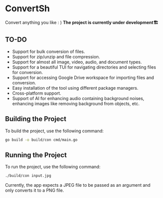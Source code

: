 # ConvertSh
Convert anything you like : )
**The project is currently under development🏗️**

## TO-DO

- Support for bulk conversion of files.
- Support for zip/unzip and file compression.
- Support for almost all image, video, audio, and document types.
- Support for a beautiful TUI for navigating directories and selecting files for conversion.
- Support for accessing Google Drive workspace for importing files and conversion.
- Easy installation of the tool using different package managers.
- Cross-platform support.
- Support of AI for enhancing audio containing background noises, enhancing images like removing background from objects, etc.

## Building the Project

To build the project, use the following command:

```sh
go build -o build/con cmd/main.go
```

## Running the Project

To run the project, use the following command:

```sh
./build/con input.jpg
```

Currently, the app expects a JPEG file to be passed as an argument and only converts it to a PNG file.
